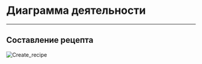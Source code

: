 # Диаграмма деятельности
---
## Составление рецепта

![Create_recipe](https://github.com/Belevic/Recipe_Book/edit/master/Documentation/Diagrams/Activity/Create_recipe.png)

